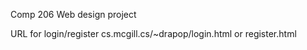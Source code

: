 Comp 206 Web design project 

URL for login/register cs.mcgill.cs/~drapop/login.html
or register.html


